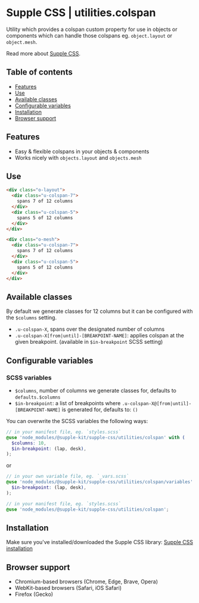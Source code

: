 # Supple CSS | utilities.colspan

Utility which provides a colspan custom property for use in objects or components which can handle those colspans eg. `object.layout` or `object.mesh`.

Read more about [Supple CSS](https://github.com/supple-css/supple).

## Table of contents

* [Features](#features)
* [Use](#use)
* [Available classes](#available-classes)
* [Configurable variables](#configurable-variables)
* [Installation](#installation)
* [Browser support](#browser-support)

## Features

* Easy & flexible colspans in your objects & components
* Works nicely with `objects.layout` and `objects.mesh`

## Use

```html
<div class="o-layout">
  <div class="u-colspan-7">
    spans 7 of 12 columns
  </div>
  <div class="u-colspan-5">
    spans 5 of 12 columns
  </div>
</div>
```

```html
<div class="o-mesh">
  <div class="u-colspan-7">
    spans 7 of 12 columns
  </div>
  <div class="u-colspan-5">
    spans 5 of 12 columns
  </div>
</div>
```


## Available classes
By default we generate classes for 12 columns but it can be configured with the `$columns` setting.

* `.u-colspan-X`, spans over the designated number of columns
* `.u-colspan-X[from|until]-[BREAKPOINT-NAME]`: applies colspan at the given breakpoint. (available in `$in-breakpoint` SCSS setting)


## Configurable variables


### SCSS variables

* `$columns`, number of columns we generate classes for, defaults to `defaults.$columns`
* `$in-breakpoint`: a list of breakpoints where `.u-colspan-X@[from|until]-[BREAKPOINT-NAME]` is generated for, defaults to: `()`

You can overwrite the SCSS variables the following ways:

```scss
// in your manifest file, eg. `styles.scss`
@use 'node_modules/@supple-kit/supple-css/utilities/colspan' with (
  $columns: 10,
  $in-breakpoint: (lap, desk),
);
```
or
```scss
// in your own variable file, eg. `_vars.scss`
@use 'node_modules/@supple-kit/supple-css/utilities/colspan/variables' with (
  $in-breakpoint: (lap, desk),
);

// in your manifest file, eg. `styles.scss`
@use 'node_modules/@supple-kit/supple-css/utilities/colspan';
```


## Installation
Make sure you've installed/downloaded the Supple CSS library: [Supple CSS installation](../../#installation)


## Browser support

* Chromium-based browsers (Chrome, Edge, Brave, Opera)
* WebKit-based browsers (Safari, iOS Safari)
* Firefox (Gecko)
